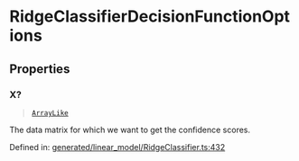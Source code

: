 # RidgeClassifierDecisionFunctionOptions

## Properties

### X?

> [`ArrayLike`](../types/ArrayLike.md)

The data matrix for which we want to get the confidence scores.

Defined in:  [generated/linear\_model/RidgeClassifier.ts:432](https://github.com/transitive-bullshit/scikit-learn-ts/blob/b59c1ff/packages/sklearn/src/generated/linear_model/RidgeClassifier.ts#L432)

